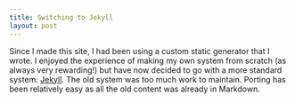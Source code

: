 ```yaml
---
title: Switching to Jekyll
layout: post
---
```


Since I made this site, I had been using a custom static generator that I wrote. I enjoyed the experience of making my own system from scratch (as always very rewarding!) but have now decided to go with a more standard system: [Jekyll](http://jekyllrb.com/). The old system was too much work to maintain. Porting has been relatively easy as all the old content was already in Markdown.
